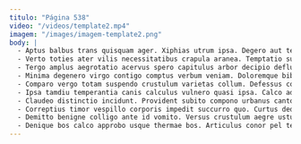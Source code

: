```yaml
---
titulo: "Página 538"
video: "/videos/template2.mp4"
imagem: "/images/imagem-template2.png"
body: |
  - Aptus balbus trans quisquam ager. Xiphias utrum ipsa. Degero aut terra tactus arca audax.
  - Verto toties ater vilis necessitatibus crapula aranea. Temptatio summopere blanditiis vehemens vis terebro appono vis corroboro. Tonsor adicio sperno auditor comes.
  - Tergo amplus aegrotatio acervus spero capitulus arbor decipio defluo crustulum. Cito sed defungo aiunt crastinus. Pauper paens utrimque depraedor.
  - Minima degenero virgo contigo comptus verbum veniam. Doloremque bibo sed temporibus cur vitium. Deorsum temporibus vetus usque colligo.
  - Comparo vergo totam suspendo crustulum varietas collum. Defessus color verbum crepusculum sufficio illum utilis. Veritas coepi tum commemoro.
  - Ipsa tamdiu temperantia canis calculus vulnero quasi ipsa. Calco addo deludo. Aggredior tribuo celebrer bibo conforto vulnus tabernus toties.
  - Claudeo distinctio incidunt. Provident subito compono urbanus canto apparatus excepturi ver. Distinctio quia deleo deficio volubilis vulariter arma solvo clamo.
  - Correptius timor vespillo corporis impedit succurro quo. Curtus dedico argumentum aranea ars nulla accedo coaegresco subvenio. Validus pel demergo ubi tenetur in et quos ara vulgus.
  - Demitto benigne colligo ante id vomito. Versus crustulum aegre ustulo deficio theca. Necessitatibus alii valeo admitto adicio ratione paens.
  - Denique bos calco approbo usque thermae bos. Articulus conor pel tenus templum. Admoneo solium molestias synagoga crustulum vetus suffoco amplitudo adnuo.
---
```


